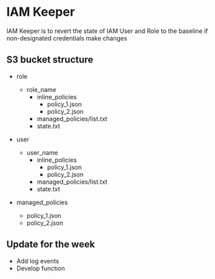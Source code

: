 # IAM Keeper

IAM Keeper is to revert the state of IAM User and Role to the baseline if non-designated credentials make changes

## S3 bucket structure

- role
  - role_name
    - inline_policies
      - policy_1.json
      - policy_2.json
    - managed_policies/list.txt
    - state.txt

- user
  - user_name
    - inline_policies
      - policy_1.json
      - policy_2.json
    - managed_policies/list.txt
    - state.txt

- managed_policies
  - policy_1.json
  - policy_2.json

## Update for the week

- Add log events
- Develop function
